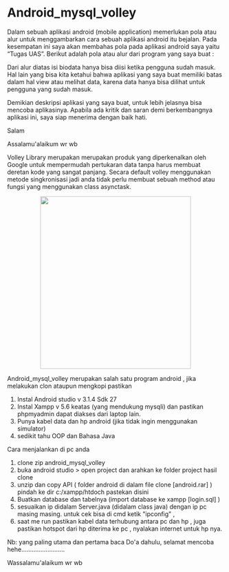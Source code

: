 # Android_mysql_volley

Dalam sebuah aplikasi android (mobile application) memerlukan pola atau alur untuk menggambarkan cara sebuah aplikasi android itu bejalan. Pada kesempatan ini saya akan membahas pola pada aplikasi android saya yaitu “Tugas UAS”. Berikut adalah pola atau alur dari program yang saya buat :

Dari alur diatas isi biodata hanya bisa diisi ketika pengguna sudah masuk. Hal lain yang bisa kita ketahui bahwa aplikasi yang saya buat memiliki batas dalam hal view atau melihat data, karena data hanya bisa dilihat untuk pengguna yang sudah masuk.

Demikian deskripsi aplikasi yang saya buat, untuk lebih jelasnya bisa mencoba aplikasinya. Apabila ada kritik dan saran demi berkembangnya aplikasi ini, saya siap menerima dengan baik hati.

Salam

Assalamu'alaikum wr wb

Volley Library merupakan merupakan produk yang diperkenalkan oleh Google untuk mempermudah pertukaran data tanpa harus membuat deretan kode yang sangat panjang. Secara default volley menggunakan metode singkronisasi jadi anda tidak perlu membuat sebuah method atau fungsi yang menggunakan class asynctask.

<p align="center">
<img src="https://github.com/muhammadsyarifhidayatulloh30/Android_mysql_volley/blob/master/volley.png" width="350" height="400"/>
</p>

Android_mysql_volley merupakan salah satu program android , jika melakukan clon ataupun mengkopi pastikan </br>
1. Instal Android studio v 3.1.4 Sdk 27 
2. Instal Xampp v 5.6 keatas (yang mendukung mysqli) dan pastikan phpmyadmin dapat diakses dari laptop lain.
3. Punya kabel data dan hp android (jika tidak ingin menggunakan simulator)
4. sedikit tahu OOP dan Bahasa Java 

Cara menjalankan di pc anda 
1. clone zip android_mysql_volley
2. buka android studio > open project dan arahkan ke folder project hasil clone
3. unzip dan copy API ( folder android di dalam file clone [android.rar] ) pindah ke dir c:/xampp/htdoch pastekan disini
4. Buatkan database dan tabelnya (import database ke xampp [login.sql] )
5. sesuaikan ip didalam Server.java (didalam class java) dengan ip pc masing masing. untuk cek bisa di cmd ketik "ipconfig" ,
6. saat me run pastikan kabel data terhubung antara pc dan hp , juga pastikan hotspot dari hp diterima ke pc , nyalakan internet untuk hp nya.

Nb: yang paling utama dan pertama baca Do'a dahulu, selamat mencoba hehe.........................


Wassalamu'alaikum wr wb

